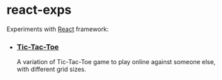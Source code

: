 # react-exps
Experiments with <a href='https://reactjs.org/'>React</a> framework: 
- ### [Tic-Tac-Toe](https://es-repo.github.io/react-exps/tic-tac-toe/build/)
  A variation of Tic-Tac-Toe game to play online against someone else, with different grid sizes.
